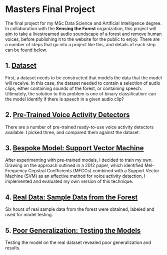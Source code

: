 # Masters Final Project

The final project for my MSc Data Science and Artificial Intelligence degree. In collaboration with the **Sensing the Forest** organization, this project will aim to take a livestreamed audio soundscape of a forest and remove human voices, before publishing it to the website for the public to enjoy. There are a number of steps that go into a project like this, and details of each step can be found below.

## 1. [Dataset](dataset.md)
First, a dataset needs to be constructed that models the data that the model will receive. In this case, the dataset needed to contain a selection of audio clips, either containing sounds of the forest, or containing speech. Ultimately, the solution to this problem is one of binary classification: can the model identify if there is speech in a given audio clip?

## 2. [Pre-Trained Voice Activity Detectors](pre_trained_vad_testing.md)
There are a number of pre-trained ready-to-use voice activity detectors available. I picked three, and compared them against the dataset.

## 3. [Bespoke Model: Support Vector Machine](SVM.md)
After experimenting with pre-trained models, I decided to train my own. Drawing on the approach outlined in a 2012 paper, which identified Mel-Frequency Cepstral Coefficients (MFCCs) combined with a Support Vector Machine (SVM) as an effective method for voice activity detection, I implemented and evaluated my own version of this technique.

## 4. [Real Data: Sample Data from the Forest](reaL_data.md)
Six hours of real sample data from the forest were obtained, labeled and used for model testing.

## 5. [Poor Generalization: Testing the Models](poor_generalization.md)
Testing the model on the real dataset revealed poor generalization and results. 